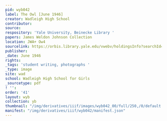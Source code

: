 ```yaml
---
pid: wyb042
label: The Owl [June 1946]
creator: Wadleigh High School
contributor:
source:
respository: 'Yale University, Beinecke Library '
papers: James Weldon Johnson Collection
location: JWA+ Ow4
sourcelink: https://orbis.library.yale.edu/vwebv/holdingsInfo?searchId=1185&recCount=50&recPointer=0&bibId=3625521
publisher:
_date: June 1946
rights:
_tags: 'student writing, photographs '
_type: image
site: wad
school: Wadleigh High School for Girls
_sourcetype: pdf
! '':
order: '41'
layout: wyb
collection: yb
thumbnail: "/img/derivatives/iiif/images/wyb042_00/full/250,/0/default.jpg"
manifest: "/img/derivatives/iiif/wyb042/manifest.json"
---
```

